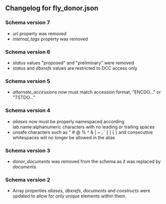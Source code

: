 ## Changelog for fly_donor.json

### Schema version 7

* *url* property was removed
* *internal_tags* property was removed

### Schema version 6

* *status* values "proposed" and "preliminary" were removed
* *status* and *dbxrefs* values are restricted to DCC access only


### Schema version 5

* *alternate_accessions* now must match accession format, "ENCDO..." or "TSTDO..."

### Schema version 4

* *aliases* now must be properly namespaced according lab.name:alphanumeric characters with no leading or trailing spaces
* unsafe characters such as " # @ % ^ & | ~ ; ` [ ] { } and consecutive whitespaces will no longer be allowed in the alias

### Schema version 3

* *donor_documents* was removed from the schema as it was replaced by *documents*.

### Schema version 2

* Array properties *aliases*, *dbxrefs*, *documents* and *constructs* were updated to allow for only unique elements within them.
